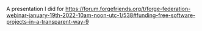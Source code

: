 A presentation I did for https://forum.forgefriends.org/t/forge-federation-webinar-january-19th-2022-10am-noon-utc-1/538#funding-free-software-projects-in-a-transparent-way-9
